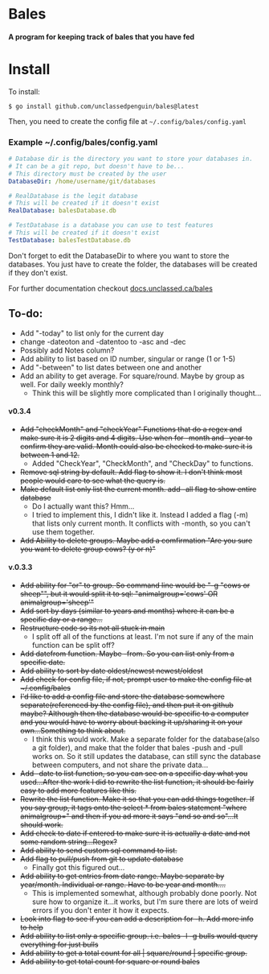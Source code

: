 # Bales
#### A program for keeping track of bales that you have fed

# Install

To install:

```shell
$ go install github.com/unclassedpenguin/bales@latest
```

Then, you need to create the config file at `~/.config/bales/config.yaml`

### Example ~/.config/bales/config.yaml

```yaml
# Database dir is the directory you want to store your databases in.
# It can be a git repo, but doesn't have to be...
# This directory must be created by the user
DatabaseDir: /home/username/git/databases

# RealDatabase is the legit database
# This will be created if it doesn't exist
RealDatabase: balesDatabase.db

# TestDatabase is a database you can use to test features
# This will be created if it doesn't exist
TestDatabase: balesTestDatabase.db

```

Don't forget to edit the DatabaseDir to where you want to store the databases. You just have to create the folder, the databases will be created if they don't exist.

For further documentation checkout [docs.unclassed.ca/bales](https://docs.unclassed.ca/bales)


## To-do:
  - Add "-today" to list only for the current day
  - change -dateoton and -datentoo to -asc and -dec
  - Possibly add Notes column?
  - Add ability to list based on ID number, singular or range (1 or 1-5)
  - Add "-between" to list dates between one and another
  - Add an ability to get average. For square/round. Maybe by group as well. For daily weekly monthly?
    - Think this will be slightly more complicated than I originally thought...  

#### v0.3.4

  - ~~Add "checkMonth" and "checkYear" Functions that do a regex and make sure it is 2 digits and 4 digits. Use when for -month and -year to confirm they are valid. Month could also be checked to make sure it is between 1 and 12.~~
    - Added "CheckYear", "CheckMonth", and "CheckDay" to functions.
  - ~~Remove sql string by default. Add flag to show it. I don't think most people would care to see what the query is.~~
  - ~~Make default list only list the current month. add -all flag to show entire database~~
    - Do I actually want this? Hmm...
    - I tried to implement this, I didn't like it. Instead I added a flag (-m) that lists only current month. It conflicts with -month, so you can't use them together. 
  - ~~Add Ability to delete groups. Maybe add a comfirmation "Are you sure you want to delete group cows? (y or n)"~~  

#### v.0.3.3  

  - ~~Add ability for "or" to group. So command line would be "-g "cows or sheep"", but it would split it to sql: "animalgroup='cows' OR animalgroup='sheep'"~~
  - ~~Add sort by days (similar to years and months) where it can be a specific day or a range...~~
  - ~~Restructure code so its not all stuck in main~~
    - I split off all of the functions at least. I'm not sure if any of the main function can be split off? 
  - ~~Add datefrom function. Maybe -from. So you can list only from a specific date.~~
  - ~~Add ability to sort by date oldest/newest newest/oldest~~
  - ~~Add check for config file, if not, prompt user to make the config file at \~/.config/bales~~
  - ~~I'd like to add a config file and store the database somewhere separate(referenced by the config file), and then put it on github maybe? Although then the database would be specific to a computer and you would have to worry about backing it up/sharing it on your own...Something to think about.~~
    - I think this would work. Make a separate folder for the database(also a git folder), and make that the folder that bales -push and -pull works on. So it still updates the database, can still sync the database between computers, and not share the private data...
  - ~~Add -date to list function, so you can see on a specific day what you used...After the work I did to rewrite the list function, it should be fairly easy to add more features like this.~~
  - ~~Rewrite the list function. Make it so that you can add things together. If you say group, it tags onto the select * from bales statement "where animalgroup=" and then if you ad more it says "and so and so"...It should work.~~
  - ~~Add check to date if entered to make sure it is actually a date and not some random string...Regex?~~
  - ~~Add ability to send custom sql command to list.~~
  - ~~Add flag to pull/push from git to update database~~
    - Finally got this figured out...
  - ~~Add ability to get entries from date range. Maybe separate by year/month. Individual or range. Have to be year and month....~~
    - This is implemented somewhat, although probably done poorly. Not sure how to organize it...it works, but I'm sure there are lots of weird errors if you don't enter it how it expects. 
  - ~~Look into flag to see if you can add a description for -h. Add more info to help~~
  - ~~Add ability to list only a specific group. i.e. bales -l -g bulls would query everything for just bulls~~
  - ~~Add ability to get a total count for all | square/round | specific group.~~
  - ~~Add ability to get total count for square or round bales~~
